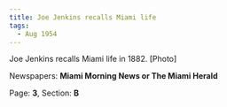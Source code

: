 ```yaml
---  
title: Joe Jenkins recalls Miami life  
tags:  
  - Aug 1954  
---  
```

  
Joe Jenkins recalls Miami life in 1882. [Photo]  
  
Newspapers: **Miami Morning News or The Miami Herald**  
  
Page: **3**, Section: **B** 
